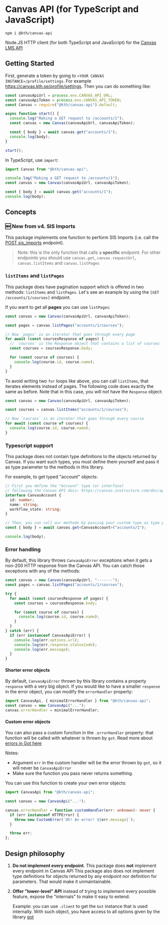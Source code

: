 # Canvas API (for TypeScript and JavaScript)

```shell
npm i @kth/canvas-api
```

Node.JS HTTP client (for both TypeScript and JavaScript) for the [Canvas LMS API](https://canvas.instructure.com/doc/api/)

## Getting Started

First, generate a token by going to `«YOUR CANVAS INSTANCE»/profile/settings`. For example https://canvas.kth.se/profile/settings. Then you can do something like:

```js
const canvasApiUrl = process.env.CANVAS_API_URL;
const canvasApiToken = process.env.CANVAS_API_TOKEN;
const Canvas = require("@kth/canvas-api").default;

async function start() {
  console.log("Making a GET request to /accounts/1");
  const canvas = new Canvas(canvasApiUrl, canvasApiToken);

  const { body } = await canvas.get("accounts/1");
  console.log(body);
}

start();
```

In TypeScript, use `import`:

```ts
import Canvas from "@kth/canvas-api";

console.log("Making a GET request to /accounts/1");
const canvas = new Canvas(canvasApiUrl, canvasApiToken);

const { body } = await canvas.get("accounts/1");
console.log(body);
```

## Concepts

### 🆕 New from v4. SIS Imports

This package implements one function to perform SIS Imports (i.e. call the [POST sis_imports] endpoint).

> Note: this is the only function that calls a **specific** endpoint. For other endpoints you should use `canvas.get`, `canvas.requestUrl`, `canvas.listItems` and `canvas.listPages`

[post sis_imports]: https://canvas.instructure.com/doc/api/sis_imports.html#method.sis_imports_api.create

### `listItems` and `listPages`

This package does have pagination support which is offered in two methods: `listItems` and `listPages`. Let's see an example by using the `[GET /accounts/1/courses]` endpoint.

If you want to get all **pages** you can use `listPages`:

```js
const canvas = new Canvas(canvasApiUrl, canvasApiToken);

const pages = canvas.listPages("accounts/1/courses");

// Now `pages` is an iterator that goes through every page
for await (const coursesResponse of pages) {
  // `courses` is the Response object that contains a list of courses
  const courses = coursesResponse.body;

  for (const course of courses) {
    console.log(course.id, course.name);
  }
}
```

To avoid writing two `for` loops like above, you can call `listItems`, that iterates elements instead of pages. The following code does exactly the same as before. Note that in this case, you will not have the `Response` object:

```js
const canvas = new Canvas(canvasApiUrl, canvasApiToken);

const courses = canvas.listItems("accounts/1/courses");

// Now `courses` is an iterator that goes through every course
for await (const course of courses) {
  console.log(course.id, course.name);
}
```

[get /accounts/1/courses]: https://canvas.instructure.com/doc/api/accounts.html#method.accounts.courses_api

### Typescript support

This package does not contain type definitions to the objects returned by Canvas. If you want such types, you must define them yourself and pass it as type parameter to the methods in this library.

For example, to get typed "account" objects:

```ts
// First you define the "Account" type (or interface)
// following the Canvas API docs: https://canvas.instructure.com/doc/api/accounts.html
interface CanvasAccount {
  id: number;
  name: string;
  workflow_state: string;
}

// Then, you can call our methods by passing your custom type as type parameter
const { body } = await canvas.get<CanvasAccount>("accounts/1");

console.log(body);
```

### Error handling

By default, this library throws `CanvasApiError` exceptions when it gets a non-200 HTTP response from the Canvas API. You can catch those exceptions with any of the methods:

```ts
const canvas = new Canvas(canvasApiUrl, "-------");
const pages = canvas.listPages("accounts/1/courses");

try {
  for await (const coursesResponse of pages) {
    const courses = coursesResponse.body;

    for (const course of courses) {
      console.log(course.id, course.name);
    }
  }
} catch (err) {
  if (err instanceof CanvasApiError) {
    console.log(err.options.url);
    console.log(err.response.statusCode);
    console.log(err.message);
  }
}
```

#### Shorter error objects

By default, `CanvasApiError` thrown by this library contains a property `response` with a very big object. If you would like to have a smaller `response` in the error object, you can modify the `errorHandler` property:

```ts
import CanvasApi, { minimalErrorHandler } from "@kth/canvas-api";
const canvas = new CanvasApi("...");
canvas.errorHandler = minimalErrorHandler;
```

#### Custom error objects

You can also pass a custom function in the `.errorHandler` property: that function will be called with whatever is thrown by `got`. Read more about [errors in Got here](https://github.com/sindresorhus/got/blob/main/documentation/8-errors.md)

Notes:

- Argument `err` in the custom handler will be the error thrown by `got`, so it will never be `CanvasApiError`
- Make sure the function you pass never returns something.

You can use this function to create your own error objects:

```ts
import CanvasApi from "@kth/canvas-api";

const canvas = new CanvasApi("...");

canvas.errorHandler = function customHandler(err: unknown): never {
  if (err instanceof HTTPError) {
    throw new CustomError(`Oh! An error! ${err.message}`);
  }

  throw err;
};
```

## Design philosophy

1. **Do not implement every endpoint**. This package does **not** implement every endpoint in Canvas API This package also does not implement type definitions for objects returned by any endpoint nor definition for parameters. That would make it unmaintainable.

2. **Offer "lower-level" API** instead of trying to implement every possible feature, expose the "internals" to make it easy to extend.

   Example: you can use `.client` to get the `Got` instance that is used internally. With such object, you have access to all options given by the library [got](https://github.com/sindresorhus/got)
